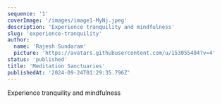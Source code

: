```yaml
---
sequence: '1'
coverImage: '/images/image1-MyNj.jpeg'
description: 'Experience tranquility and mindfulness'
slug: 'experience-tranquility'
author:
  name: 'Rajesh Sundaram'
  picture: 'https://avatars.githubusercontent.com/u/153055404?v=4'
status: 'published'
title: 'Meditation Sanctuaries'
publishedAt: '2024-09-24T01:29:35.796Z'
---
```


Experience tranquility and mindfulness